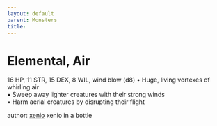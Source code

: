 ```yaml
---
layout: default
parent: Monsters 
title: 
--- 
```

# Elemental, Air
16 HP, 11 STR, 15 DEX, 8 WIL, wind blow (d8)
• Huge, living vortexes of whirling air  
• Sweep away lighter creatures with their strong winds  
• Harm aerial creatures by disrupting their flight  




author: [xenio](https://xenioinabottle.blogspot.com/2021/02/classic-monsters-for-cairnito-part-1.html) xenio in a bottle



